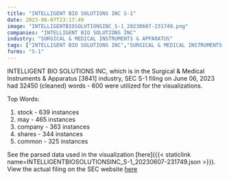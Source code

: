 ```yaml
---
title: "INTELLIGENT BIO SOLUTIONS INC S-1"
date: 2023-06-07T23:17:49
image: "INTELLIGENTBIOSOLUTIONSINC_S-1_20230607-231749.png"
companies: "INTELLIGENT BIO SOLUTIONS INC"
industry: "SURGICAL & MEDICAL INSTRUMENTS & APPARATUS"
tags: ["INTELLIGENT BIO SOLUTIONS INC","SURGICAL & MEDICAL INSTRUMENTS & APPARATUS","06-06-2023","S-1"]
forms: "S-1"
---
```

INTELLIGENT BIO SOLUTIONS INC, which is in the Surgical & Medical Instruments & Apparatus [3841] industry, SEC S-1 filing on June 06, 2023 had 32450 (cleaned) words - 600 were utilized for the visualizations.

Top Words:
1. stock - 639 instances
2. may - 465 instances
3. company - 363 instances
4. shares - 344 instances
5. common - 325 instances


See the parsed data used in the visualization [here]({{< staticlink name=INTELLIGENTBIOSOLUTIONSINC_S-1_20230607-231749.json >}}).  
View the actual filing on the SEC website [here](https://www.sec.gov/Archives/edgar/data/1725430/0001493152-23-020306.txt)